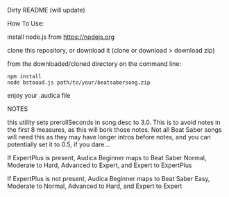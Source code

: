 Dirty README (will update)

How To Use:

install node.js from https://nodejs.org

clone this repository, or download it (clone or download > download zip)

from the downloaded/cloned directory on the command line:

```
npm install
node bstoaud.js path/to/your/beatsabersong.zip
```

enjoy your .audica file

NOTES

this utility sets prerollSeconds in song.desc to 3.0. This is to avoid notes in the first 8 measures, as this will bork those notes. Not all Beat Saber songs will need this as they may have longer intros before notes, and you can potentially set it to 0.5, if you dare...

If ExpertPlus is present, Audica Beginner maps to Beat Saber Normal, Moderate to Hard, Advanced to Expert, and Expert to ExpertPlus

If ExpertPlus is not present, Audica Beginner maps to Beat Saber Easy, Moderate to Normal, Advanced to Hard, and Expert to Expert

